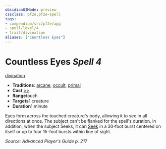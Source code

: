 ```yaml
---
obsidianUIMode: preview
cssclass: pf2e,pf2e-spell
tags:
- compendium/src/pf2e/apg
- spell/level/4
- trait/divination
aliases: ["Countless Eyes"]
---
```

# Countless Eyes *Spell 4*   
[divination](/rules/traits/divination.md)  

- **Traditions**: [arcane](/rules/traits/arcane.md), [occult](/rules/traits/occult.md), [primal](/rules/traits/primal.md)
- **Cast** [>>](/rules/core-rulebook/chapter-9-playing-the-game.md#Actions "Two-Action") 
- **Range**touch
- **Targets**1 creature
- **Duration**1 minute

Eyes form across the touched creature's body, allowing it to see in all directions at once. The subject can't be flanked for the spell's duration. In addition, when the subject Seeks, it can [Seek](/rules/actions/seek.md) in a 30-foot burst centered on itself or up to four 15-foot bursts within line of sight.

*Source: Advanced Player's Guide p. 217*